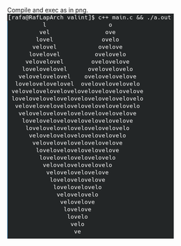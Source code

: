 Compile and exec as in png.<br />
![alt text](https://github.com/RafaeruAybu/valentine_day/blob/master/unknown.png?raw=true)
